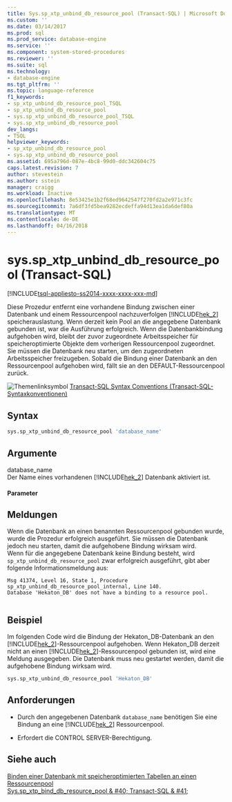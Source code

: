 ```yaml
---
title: Sys.sp_xtp_unbind_db_resource_pool (Transact-SQL) | Microsoft Docs
ms.custom: ''
ms.date: 03/14/2017
ms.prod: sql
ms.prod_service: database-engine
ms.service: ''
ms.component: system-stored-procedures
ms.reviewer: ''
ms.suite: sql
ms.technology:
- database-engine
ms.tgt_pltfrm: ''
ms.topic: language-reference
f1_keywords:
- sp_xtp_unbind_db_resource_pool_TSQL
- sp_xtp_unbind_db_resource_pool
- sys.sp_xtp_unbind_db_resource_pool_TSQL
- sys.sp_xtp_unbind_db_resource_pool
dev_langs:
- TSQL
helpviewer_keywords:
- sp_xtp_unbind_db_resource_pool
- sys.sp_xtp_unbind_db_resource_pool
ms.assetid: 695a796d-087e-4bc8-99d0-ddc342604c75
caps.latest.revision: 7
author: stevestein
ms.author: sstein
manager: craigg
ms.workload: Inactive
ms.openlocfilehash: 8e53425e1b2f68ed9642547f270fd2a2e971c3fc
ms.sourcegitcommit: 7a6df3fd5bea9282ecdeffa94d13ea1da6def80a
ms.translationtype: MT
ms.contentlocale: de-DE
ms.lasthandoff: 04/16/2018
---
```

# <a name="sysspxtpunbinddbresourcepool-transact-sql"></a>sys.sp_xtp_unbind_db_resource_pool (Transact-SQL)
[!INCLUDE[tsql-appliesto-ss2014-xxxx-xxxx-xxx-md](../../includes/tsql-appliesto-ss2014-xxxx-xxxx-xxx-md.md)]

  Diese Prozedur entfernt eine vorhandene Bindung zwischen einer Datenbank und einem Ressourcenpool nachzuverfolgen [!INCLUDE[hek_2](../../includes/hek-2-md.md)] speicherauslastung.  Wenn derzeit kein Pool an die angegebene Datenbank gebunden ist, war die Ausführung erfolgreich. Wenn die Datenbankbindung aufgehoben wird, bleibt der zuvor zugeordnete Arbeitsspeicher für speicheroptimierte Objekte dem vorherigen Ressourcenpool zugeordnet. Sie müssen die Datenbank neu starten, um den zugeordneten Arbeitsspeicher freizugeben. Sobald die Bindung einer Datenbank an den Ressourcenpool aufgehoben wird, fällt sie an den DEFAULT-Ressourcenpool zurück.  
  
 ![Themenlinksymbol](../../database-engine/configure-windows/media/topic-link.gif "Topic link icon") [Transact-SQL Syntax Conventions (Transact-SQL-Syntaxkonventionen)](../../t-sql/language-elements/transact-sql-syntax-conventions-transact-sql.md)  
  
## <a name="syntax"></a>Syntax  
  
```sql  
sys.sp_xtp_unbind_db_resource_pool 'database_name'  
```  
  
## <a name="arguments"></a>Argumente  
 database_name  
 Der Name eines vorhandenen [!INCLUDE[hek_2](../../includes/hek-2-md.md)] Datenbank aktiviert ist.  
  
#### <a name="parameters"></a>Parameter  
  
## <a name="messages"></a>Meldungen  
 Wenn die Datenbank an einen benannten Ressourcenpool gebunden wurde, wurde die Prozedur erfolgreich ausgeführt. Sie müssen die Datenbank jedoch neu starten, damit die aufgehobene Bindung wirksam wird.  
 Wenn für die angegebene Datenbank keine Bindung besteht, wird `sp_xtp_unbind_db_resource_pool` zwar erfolgreich ausgeführt, gibt aber folgende Informationsmeldung aus:  
  
```  
Msg 41374, Level 16, State 1, Procedure sp_xtp_unbind_db_resource_pool_internal, Line 140.  
Database 'Hekaton_DB' does not have a binding to a resource pool.  
  
```  
  
## <a name="example"></a>Beispiel  
 Im folgenden Code wird die Bindung der Hekaton_DB-Datenbank an den [!INCLUDE[hek_2](../../includes/hek-2-md.md)]-Ressourcenpool aufgehoben.  Wenn Hekaton_DB derzeit nicht an einen [!INCLUDE[hek_2](../../includes/hek-2-md.md)]-Ressourcenpool gebunden ist, wird eine Meldung ausgegeben. Die Datenbank muss neu gestartet werden, damit die aufgehobene Bindung wirksam wird.  
  
```sql  
sys.sp_xtp_unbind_db_resource_pool 'Hekaton_DB'  
```  
  
## <a name="requirements"></a>Anforderungen  
  
-   Durch den angegebenen Datenbank `database_name` benötigen Sie eine Bindung an eine [!INCLUDE[hek_2](../../includes/hek-2-md.md)] Ressourcenpool.  
  
-   Erfordert die CONTROL SERVER-Berechtigung.  
  
## <a name="see-also"></a>Siehe auch  
 [Binden einer Datenbank mit speicheroptimierten Tabellen an einen Ressourcenpool](../../relational-databases/in-memory-oltp/bind-a-database-with-memory-optimized-tables-to-a-resource-pool.md)   
 [Sys.sp_xtp_bind_db_resource_pool & #40; Transact-SQL & #41;](../../relational-databases/system-stored-procedures/sys-sp-xtp-bind-db-resource-pool-transact-sql.md)  
  
  
